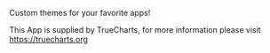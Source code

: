 Custom themes for your favorite apps!

This App is supplied by TrueCharts, for more information please visit https://truecharts.org
